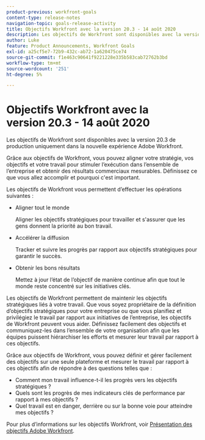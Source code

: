 ```yaml
---
product-previous: workfront-goals
content-type: release-notes
navigation-topic: goals-release-activity
title: Objectifs Workfront avec la version 20.3 - 14 août 2020
description: Les objectifs de Workfront sont disponibles avec la version 20.3 de production uniquement dans la nouvelle expérience Adobe Workfront.
author: Luke
feature: Product Announcements, Workfront Goals
exl-id: a25cf5e7-72b9-432c-ab72-1a620475ce74
source-git-commit: f1e463c90641f9221228e335b583cab72762b3bd
workflow-type: tm+mt
source-wordcount: '251'
ht-degree: 5%

---
```


# Objectifs Workfront avec la version 20.3 - 14 août 2020

Les objectifs de Workfront sont disponibles avec la version 20.3 de production uniquement dans la nouvelle expérience Adobe Workfront.

Grâce aux objectifs de Workfront, vous pouvez aligner votre stratégie, vos objectifs et votre travail pour stimuler l’exécution dans l’ensemble de l’entreprise et obtenir des résultats commerciaux mesurables. Définissez ce que vous allez accomplir et pourquoi c&#39;est important.

Les objectifs de Workfront vous permettent d’effectuer les opérations suivantes :

* Aligner tout le monde

  Aligner les objectifs stratégiques pour travailler et s&#39;assurer que les gens donnent la priorité au bon travail.

* Accélérer la diffusion

  Tracker et suivre les progrès par rapport aux objectifs stratégiques pour garantir le succès.

* Obtenir les bons résultats

  Mettez à jour l’état de l’objectif de manière continue afin que tout le monde reste concentré sur les initiatives clés.

Les objectifs de Workfront permettent de maintenir les objectifs stratégiques liés à votre travail. Que vous soyez propriétaire de la définition d’objectifs stratégiques pour votre entreprise ou que vous planifiez et privilégiez le travail par rapport aux initiatives de l’entreprise, les objectifs de Workfront peuvent vous aider. Définissez facilement des objectifs et communiquez-les dans l’ensemble de votre organisation afin que les équipes puissent hiérarchiser les efforts et mesurer leur travail par rapport à ces objectifs.

Grâce aux objectifs de Workfront, vous pouvez définir et gérer facilement des objectifs sur une seule plateforme et mesurer le travail par rapport à ces objectifs afin de répondre à des questions telles que :

* Comment mon travail influence-t-il les progrès vers les objectifs stratégiques ?
* Quels sont les progrès de mes indicateurs clés de performance par rapport à mes objectifs ?
* Quel travail est en danger, derrière ou sur la bonne voie pour atteindre mes objectifs ?

Pour plus d’informations sur les objectifs Workfront, voir [Présentation des objectifs Adobe Workfront](../../../workfront-goals/goal-management/wf-goals-overview.md).
